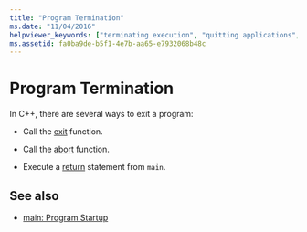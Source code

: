 ```yaml
---
title: "Program Termination"
ms.date: "11/04/2016"
helpviewer_keywords: ["terminating execution", "quitting applications", "exiting applications", "programs [C++], terminating"]
ms.assetid: fa0ba9de-b5f1-4e7b-aa65-e7932068b48c
---
```

# Program Termination

In C++, there are several ways to exit a program:

- Call the [exit](../cpp/exit-function.md) function.

- Call the [abort](../cpp/abort-function.md) function.

- Execute a [return](../cpp/return-statement-in-program-termination-cpp.md) statement from `main`.

## See also

- [main: Program Startup](../cpp/main-program-startup.md)
